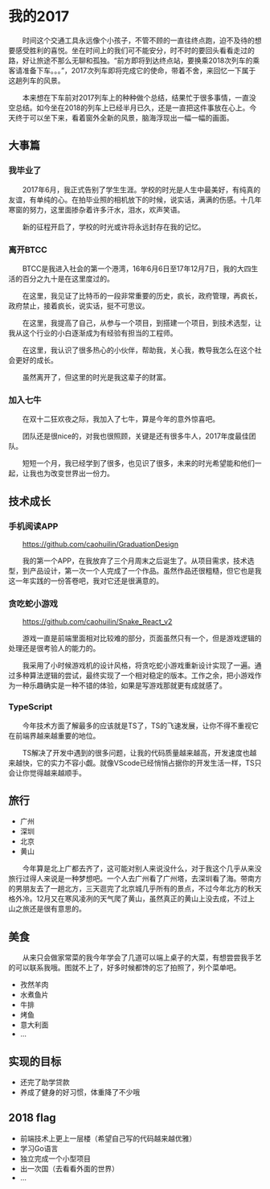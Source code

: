 # 我的2017

&emsp;&emsp;时间这个交通工具永远像个小孩子，不管不顾的一直往终点跑，迫不及待的想要感受胜利的喜悦。坐在时间上的我们可不能安分，时不时的要回头看看走过的路，好让旅途不那么无聊和孤独。“前方即将到达终点站，要换乘2018次列车的乘客请准备下车。。。”，2017次列车即将完成它的使命，带着不舍，来回忆一下属于这趟列车的风景。

&emsp;&emsp;本来想在下车前对2017列车上的种种做个总结，结果忙于很多事情，一直没空总结。如今坐在2018的列车上已经半月已久，还是一直把这件事放在心上。今天终于可以坐下来，看着窗外全新的风景，脑海浮现出一幅一幅的画面。

## 大事篇

### 我毕业了

&emsp;&emsp;2017年6月，我正式告别了学生生涯。学校的时光是人生中最美好，有纯真的友谊，有单纯的心。在拍毕业照的相机放下的时候，说实话，满满的伤感。十几年寒窗的努力，这里面掺杂着许多汗水，泪水，欢声笑语。

&emsp;&emsp;新的征程开启了，学校的时光或许将永远封存在我的记忆。

### 离开BTCC

&emsp;&emsp;BTCC是我进入社会的第一个港湾，16年6月6日至17年12月7日，我的大四生活的百分之九十是在这里度过的。

&emsp;&emsp;在这里，我见证了比特币的一段非常重要的历史，疯长，政府管理，再疯长，政府禁止，接着疯长，说实话，挺不可思议。

&emsp;&emsp;在这里，我提高了自己，从参与一个项目，到搭建一个项目，到技术选型，让我从这个行业的小白逐渐成为有经验有担当的工程师。

&emsp;&emsp;在这里，我认识了很多热心的小伙伴，帮助我，关心我，教导我怎么在这个社会更好的成长。

&emsp;&emsp;虽然离开了，但这里的时光是我这辈子的财富。

### 加入七牛

&emsp;&emsp;在双十二狂欢夜之际，我加入了七牛，算是今年的意外惊喜吧。

&emsp;&emsp;团队还是很nice的，对我也很照顾，关键是还有很多牛人，2017年度最佳团队。

&emsp;&emsp;短短一个月，我已经学到了很多，也见识了很多，未来的时光希望能和他们一起，让我也为改变世界出一份力。

## 技术成长

### 手机阅读APP

&emsp;&emsp;https://github.com/caohuilin/GraduationDesign

&emsp;&emsp;我的第一个APP，在我放弃了三个月周末之后诞生了。从项目需求，技术选型，到产品设计，第一次一个人完成了一个作品。虽然作品还很粗糙，但它也是我这一年实践的一份答卷吧，我对它还是很满意的。

### 贪吃蛇小游戏

&emsp;&emsp;https://github.com/caohuilin/Snake_React_v2

&emsp;&emsp;游戏一直是前端里面相对比较难的部分，页面虽然只有一个，但是游戏逻辑的处理还是很考验人的能力的。

&emsp;&emsp;我采用了小时候游戏机的设计风格，将贪吃蛇小游戏重新设计实现了一遍。通过多种算法逻辑的尝试，最终实现了一个相对稳定的版本。工作之余，把小游戏作为一种乐趣确实是一种不错的体验，如果是写游戏那就更有成就感了。

### TypeScript

&emsp;&emsp;今年技术方面了解最多的应该就是TS了，TS的飞速发展，让你不得不重视它在前端界越来越重要的地位。

&emsp;&emsp;TS解决了开发中遇到的很多问题，让我的代码质量越来越高，开发速度也越来越快，它的实力不容小觑。就像VScode已经悄悄占据你的开发生活一样，TS只会让你觉得越来越顺手。

## 旅行

- 广州
- 深圳
- 北京
- 黄山

&emsp;&emsp;今年算是北上广都去齐了，这可能对别人来说没什么，对于我这个几乎从来没旅行过得人来说是一种梦想吧。一个人去广州看了广州塔，去深圳看了海。带南方的男朋友去了一趟北方，三天逛完了北京城几乎所有的景点，不过今年北方的秋天格外冷。12月又在寒风凌冽的天气爬了黄山，虽然真正的黄山上没去成，不过上山之旅还是很有意思的。

## 美食

&emsp;&emsp;从来只会做家常菜的我今年学会了几道可以端上桌子的大菜，有想尝尝我手艺的可以联系我哦。图就不上了，好多时候都馋的忘了拍照了，列个菜单吧。

- 孜然羊肉
- 水煮鱼片
- 牛排
- 烤鱼
- 意大利面
- ...

## 实现的目标

- 还完了助学贷款
- 养成了健身的好习惯，体重降了不少哦

## 2018 flag

- 前端技术上更上一层楼（希望自己写的代码越来越优雅）
- 学习Go语言
- 独立完成一个小型项目
- 出一次国（去看看外面的世界）
- ...



